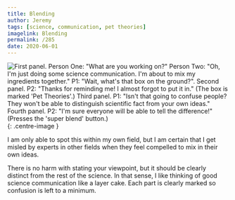 ```yaml
---
title: Blending
author: Jeremy
tags: [science, communication, pet theories]
imagelink: Blending
permalink: /285
date: 2020-06-01
---
```


![First panel. Person One: "What are you working on?" Person Two: "Oh, I'm just doing some science communication. I'm about to mix my ingredients together." P1: "Wait, what's that box on the ground?". Second panel. P2: "Thanks for reminding me! I almost forgot to put it in." (The box is marked 'Pet Theories'.) Third panel. P1: "Isn't that going to confuse people? They won't be able to distinguish scientific fact from your own ideas." Fourth panel. P2: "I'm sure everyone will be able to tell the difference!" (Presses the 'super blend' button.)](https://res.cloudinary.com/dh3hm8pb7/image/upload/c_scale,q_auto:best,w_615/v1535842782/Handwaving/Published/Blending.png){: .centre-image }

I am only able to spot this within my own field, but I am certain that I get misled by experts in other fields when they feel compelled to mix in their own ideas.

There is no harm with stating your viewpoint, but it should be clearly distinct from the rest of the science. In that sense, I like thinking of good science communication like a layer cake. Each part is clearly marked so confusion is left to a minimum.
